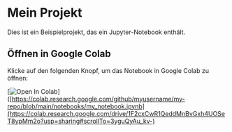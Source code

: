 # Mein Projekt

Dies ist ein Beispielprojekt, das ein Jupyter-Notebook enthält.

## Öffnen in Google Colab

Klicke auf den folgenden Knopf, um das Notebook in Google Colab zu öffnen:

[![Open In Colab](https://colab.research.google.com/assets/colab-badge.svg)]([https://colab.research.google.com/github/myusername/my-repo/blob/main/notebooks/my_notebook.ipynb](https://colab.research.google.com/drive/1F2cxCwR1QeddMnBvGxh4UOSeT8ypMm2o?usp=sharing#scrollTo=3yguQyAu_kv-)
